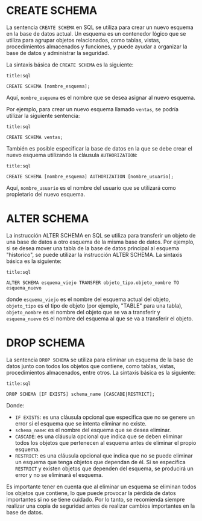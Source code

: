 # CREATE SCHEMA

La sentencia `CREATE SCHEMA` en SQL se utiliza para crear un nuevo esquema en la base de datos actual. Un esquema es un contenedor lógico que se utiliza para agrupar objetos relacionados, como tablas, vistas, procedimientos almacenados y funciones, y puede ayudar a organizar la base de datos y administrar la seguridad.

La sintaxis básica de `CREATE SCHEMA` es la siguiente:

```ad-info
title:sql
```
```
CREATE SCHEMA [nombre_esquema];
```

Aquí, `nombre_esquema` es el nombre que se desea asignar al nuevo esquema.

Por ejemplo, para crear un nuevo esquema llamado `ventas`, se podría utilizar la siguiente sentencia:

```ad-example
title:sql
```
```
CREATE SCHEMA ventas;
```

También es posible especificar la base de datos en la que se debe crear el nuevo esquema utilizando la cláusula `AUTHORIZATION`:

```ad-info
title:sql
```
```
CREATE SCHEMA [nombre_esquema] AUTHORIZATION [nombre_usuario];
```

Aquí, `nombre_usuario` es el nombre del usuario que se utilizará como propietario del nuevo esquema.

# ALTER SCHEMA

La instrucción ALTER SCHEMA en SQL se utiliza para transferir un objeto de una base de datos a otro esquema de la misma base de datos. Por ejemplo, si se desea mover una tabla de la base de datos principal al esquema "historico", se puede utilizar la instrucción ALTER SCHEMA. La sintaxis básica es la siguiente:

```ad-note
title:sql
```
```
ALTER SCHEMA esquema_viejo TRANSFER objeto_tipo.objeto_nombre TO esquema_nuevo
```

donde `esquema_viejo` es el nombre del esquema actual del objeto, `objeto_tipo` es el tipo de objeto (por ejemplo, "TABLE" para una tabla), `objeto_nombre` es el nombre del objeto que se va a transferir y `esquema_nuevo` es el nombre del esquema al que se va a transferir el objeto.

# DROP SCHEMA

La sentencia `DROP SCHEMA` se utiliza para eliminar un esquema de la base de datos junto con todos los objetos que contiene, como tablas, vistas, procedimientos almacenados, entre otros. La sintaxis básica es la siguiente:

```ad-note
title:sql
```
```
DROP SCHEMA [IF EXISTS] schema_name [CASCADE|RESTRICT];
```

Donde:

-   `IF EXISTS`: es una cláusula opcional que especifica que no se genere un error si el esquema que se intenta eliminar no existe.
-   `schema_name`: es el nombre del esquema que se desea eliminar.
-   `CASCADE`: es una cláusula opcional que indica que se deben eliminar todos los objetos que pertenecen al esquema antes de eliminar el propio esquema.
-   `RESTRICT`: es una cláusula opcional que indica que no se puede eliminar un esquema que tenga objetos que dependan de él. Si se especifica `RESTRICT` y existen objetos que dependen del esquema, se producirá un error y no se eliminará el esquema.

Es importante tener en cuenta que al eliminar un esquema se eliminan todos los objetos que contiene, lo que puede provocar la pérdida de datos importantes si no se tiene cuidado. Por lo tanto, se recomienda siempre realizar una copia de seguridad antes de realizar cambios importantes en la base de datos.